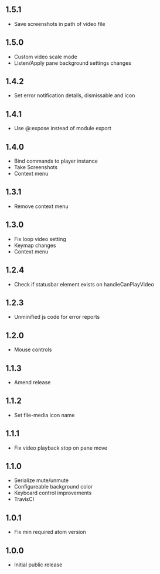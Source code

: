 ## 1.5.1
- Save screenshots in path of video file
 
## 1.5.0
- Custom video scale mode
- Listen/Apply pane background settings changes

## 1.4.2
- Set error notification details, dismissable and icon

## 1.4.1
- Use @:expose instead of module export

## 1.4.0
- Bind commands to player instance
- Take Screenshots
- Context menu

## 1.3.1
- Remove context menu

## 1.3.0
- Fix loop video setting
- Keymap changes
- Context menu

## 1.2.4
- Check if statusbar element exists on handleCanPlayVideo

## 1.2.3
- Unminified js code for error reports

## 1.2.0
- Mouse controls

## 1.1.3
- Amend release

## 1.1.2
- Set file-media icon name

## 1.1.1
- Fix video playback stop on pane move

## 1.1.0
- Serialize mute/unmute
- Configureable background color
- Keyboard control improvements
- TravisCI

## 1.0.1
- Fix min required atom version

## 1.0.0
- Initial public release
